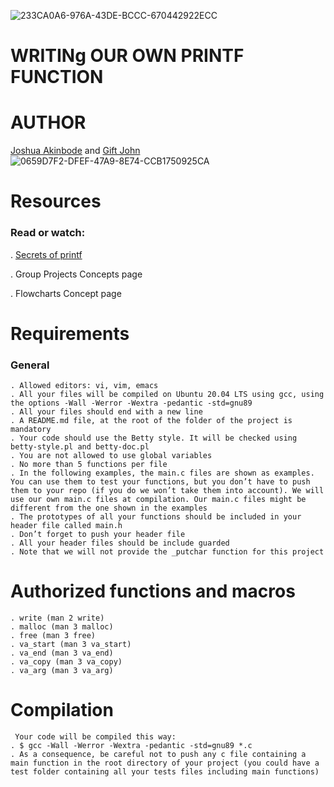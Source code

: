 ![233CA0A6-976A-43DE-BCCC-670442922ECC](https://user-images.githubusercontent.com/111021615/196267886-584d267d-6e9e-42c3-a36e-0ad560cc0e44.jpeg)

# WRITINg OUR OWN PRINTF FUNCTION

# AUTHOR
[Joshua Akinbode](https://github.com/Jorshstar) and [Gift John](https://github.com/Giftimeless)
![0659D7F2-DFEF-47A9-8E74-CCB1750925CA](https://user-images.githubusercontent.com/111021615/196267443-575028df-32fd-4d55-acc7-c61eed72a06c.jpeg)

# Resources
### Read or watch:
. [Secrets of printf](https://academia.edu)

. Group Projects Concepts page

. Flowcharts Concept page

# Requirements

### General
	. Allowed editors: vi, vim, emacs
	. All your files will be compiled on Ubuntu 20.04 LTS using gcc, using the options -Wall -Werror -Wextra -pedantic -std=gnu89
	. All your files should end with a new line
	. A README.md file, at the root of the folder of the project is mandatory
	. Your code should use the Betty style. It will be checked using betty-style.pl and betty-doc.pl
	. You are not allowed to use global variables
	. No more than 5 functions per file
	. In the following examples, the main.c files are shown as examples. You can use them to test your functions, but you don’t have to push them to your repo (if you do we won’t take them into account). We will use our own main.c files at compilation. Our main.c files might be different from the one shown in the examples
	. The prototypes of all your functions should be included in your header file called main.h
	. Don’t forget to push your header file
	. All your header files should be include guarded
	. Note that we will not provide the _putchar function for this project

# Authorized functions and macros
	. write (man 2 write)
	. malloc (man 3 malloc)
	. free (man 3 free)
	. va_start (man 3 va_start)
	. va_end (man 3 va_end)
	. va_copy (man 3 va_copy)
	. va_arg (man 3 va_arg)

# Compilation
	 Your code will be compiled this way:
	. $ gcc -Wall -Werror -Wextra -pedantic -std=gnu89 *.c
	. As a consequence, be careful not to push any c file containing a main function in the root directory of your project (you could have a test folder containing all your tests files including main functions)

